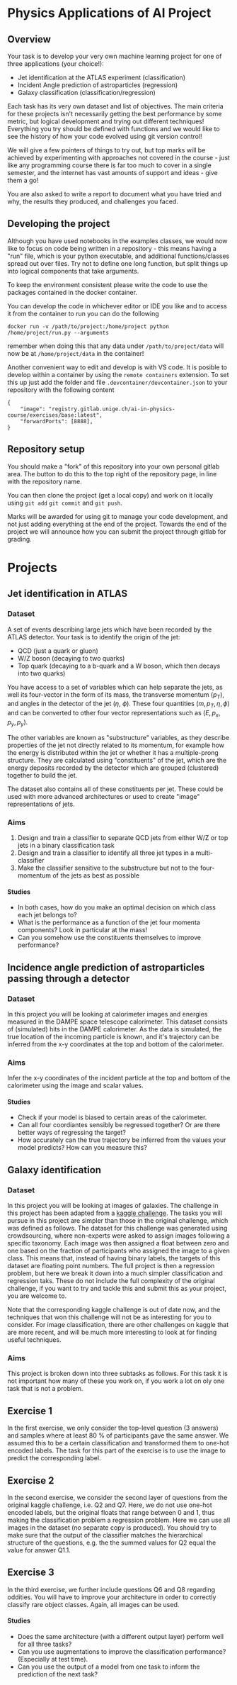 # Physics Applications of AI Project

## Overview

Your task is to develop your very own machine learning project for one of three applications (your choice!):
* Jet identification at the ATLAS experiment (classification)
* Incident Angle prediction of astroparticles (regression)
* Galaxy classification (classification/regression)

Each task has its very own dataset and list of objectives. The main criteria for these projects isn't necessarily getting the best performance by some metric, but logical development and trying out different techniques! Everything you try should be defined with functions and we would like to see the history of how your code evolved using git version control!

We will give a few pointers of things to try out, but top marks will be achieved by experimenting with approaches not covered in the course - just like any programming course there is far too much to cover in a single semester, and the internet has vast amounts of support and ideas - give them a go!

You are also asked to write a report to document what you have tried and why, the results they produced, and challenges you faced.

## Developing the project

Although you have used notebooks in the examples classes, we would now like to focus on code being written in a repository - this means having a "run" file, which is your python executable, and additional functions/classes spread out over files. Try not to define one long function, but split things up into logical components that take arguments.

To keep the environment consistent please write the code to use the packages contained in the docker container.

You can develop the code in whichever editor or IDE you like and to access it from the container to run you can do the following
```
docker run -v /path/to/project:/home/project python /home/project/run.py --arguments
```
remember when doing this that any data under `/path/to/project/data` will now be at `/home/project/data` in the container!

Another convenient way to edit and develop is with VS code. It is posible to develop within a container by using the `remote containers` extension. To set this up just add the folder and file
`
.devcontainer/devcontainer.json
`
to your repository with the following content
```
{
    "image": "registry.gitlab.unige.ch/ai-in-physics-course/exercises/base:latest",
    "forwardPorts": [8888],
}
```

## Repository setup

You should make a "fork" of this repository into your own personal gitlab area. The button to do this to the top right of the repository page, in line with the repository name.

You can then clone the project (get a local copy) and work on it locally using `git add` `git commit` and `git push`.

Marks will be awarded for using git to manage your code development, and not just adding everything at the end of the project. Towards the end of the project we will announce how you can submit the project through gitlab for grading.

# Projects

## Jet identification in ATLAS

### Dataset

A set of events describing large jets which have been recorded by the ATLAS detector. Your task is to identify the origin of the jet:
* QCD (just a quark or gluon)
* W/Z boson (decaying to two quarks)
* Top quark (decaying to a b-quark and a W boson, which then decays into two quarks)

You have access to a set of variables which can help separate the jets, as well its four-vector in the form of its mass, the transverse momentum ($p_T$), and angles in the detector of the jet ($\eta$, $\phi$). These four quantities $(m,p_T,\eta,\phi)$ and can be converted to other four vector representations such as $(E,p_x,p_y,p_y)$.

The other variables are known as "substructure" variables, as they describe properties of the jet not directly related to its momentum, for example how the energy is distributed within the jet or whether it has a multiple-prong structure. They are calculated using "constituents" of the jet, which are the energy deposits recorded by the detector which are grouped (clustered) together to build the jet. 

The dataset also contains all of these constituents per jet. These could be used with more advanced architectures or used to create "image" representations of jets.

### Aims

1. Design and train a classifier to separate QCD jets from either W/Z or top jets in a binary classification task
2. Design and train a classifier to identify all three jet types in a multi-classifier
3. Make the classifier sensitive to the substructure but not to the four-momentum of the jets as best as possible

#### Studies
* In both cases, how do you make an optimal decision on which class each jet belongs to? 
* What is the performance as a function of the jet four momenta components? Look in particular at the mass!
* Can you somehow use the constituents themselves to improve performance?

## Incidence angle prediction of astroparticles passing through a detector

### Dataset
In this project you will be looking at calorimeter images and energies measured in the DAMPE space telescope calorimeter. This dataset consists of (simulated) hits in the DAMPE calorimeter. As the data is simulated, the true location of the incoming particle is known, and it's trajectory can be inferred from the x-y coordinates at the top and bottom of the calorimeter.

### Aims
Infer the x-y coordinates of the incident particle at the top and bottom of the calorimeter using the image and scalar values.

#### Studies
* Check if your model is biased to certain areas of the calorimeter.
* Can all four coordiantes sensibly be regressed together? Or are there better ways of regressing the target?
* How accurately can the true trajectory be inferred from the values your model predicts? How can you measure this?

## Galaxy identification

### Dataset

In this project you will be looking at images of galaxies. The challenge in this project has been adapted from a [kaggle challenge](https://www.kaggle.com/c/galaxy-zoo-the-galaxy-challenge/data). The tasks you will pursue in this project are simpler than those in the original challenge, which was defined as follows.
The dataset for this challenge was generated using crowdsourcing, where non-experts were asked to assign images following a specific taxonomy. Each image was then assigned a float between zero and one based on the fraction of participants who assigned the image to a given class. 
This means that, instead of having binary labels, the targets of this dataset are floating point numbers. 
The full project is then a regression problem, but here we break it down into a much simpler classification and regression taks.
These do not include the full complexity of the original challenge, if you want to try and tackle this and submit this as your project, you are welcome to.

Note that the corresponding kaggle challenge is out of date now, and the techniques that won this challenge will not be as interesting for you to consider. For image classification, there are other challenges on kaggle that are more recent, and will be much more interesting to look at for finding useful techniques.


### Aims
This project is broken down into three subtasks as follows. For this task it is not important how many of these you work on, if you work a lot on oly one task that is not a problem.

## Exercise 1
In the first exercise, we only consider the top-level question (3 answers) and samples where at least 80 % of participants gave the same answer.
We assumed this to be a certain classification and transformed them to one-hot encoded labels.
The task for this part of the exercise is to use the image to predict the corresponding label.

## Exercise 2

In the second exercise, we consider the second layer of questions from the original kaggle challenge, i.e. Q2 and Q7.
Here, we do not use one-hot encoded labels, but the original floats that range between 0 and 1, thus making the classification problem a regression problem.
Here we can use all images in the dataset (no separate copy is produced).
You should try to make sure that the output of the classifier matches the hierarchical structure of the questions, e.g. the the summed values for Q2 equal the value for answer Q1.1.

## Exercise 3

In the third exercise, we further include questions Q6 and Q8 regarding oddities.
You will have to improve your architecture in order to correctly classify rare object classes.
Again, all images can be used.


#### Studies
* Does the same architecture (with a different output layer) perform well for all three tasks?
* Can you use augmentations to improve the classification performance? (Especially at test time).
* Can you use the output of a model from one task to inform the prediction of the next task?
